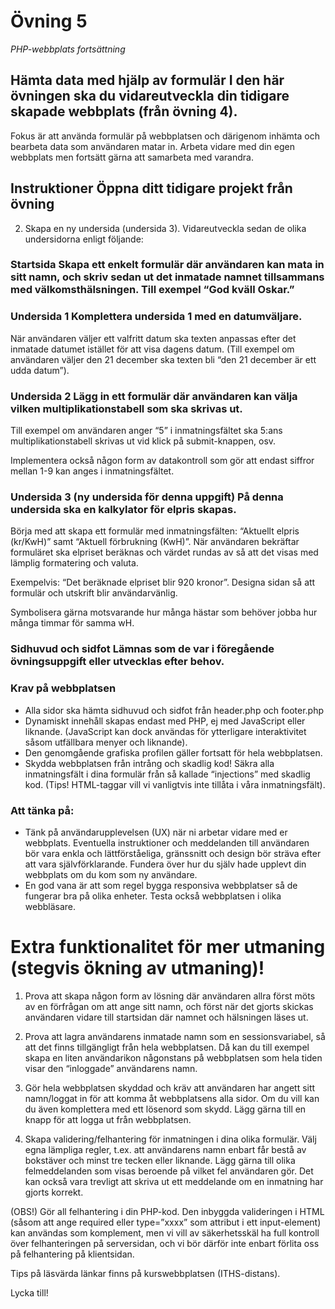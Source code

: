# Övning 5

_PHP-webbplats fortsättning_

## Hämta data med hjälp av formulär I den här övningen ska du vidareutveckla din tidigare skapade webbplats (från övning 4).

Fokus är att använda formulär på webbplatsen och därigenom inhämta och bearbeta data som användaren matar in. Arbeta vidare med din egen webbplats men fortsätt gärna att samarbeta med varandra.

## Instruktioner Öppna ditt tidigare projekt från övning

2. Skapa en ny undersida (undersida 3). Vidareutveckla sedan de olika undersidorna enligt följande:

### Startsida Skapa ett enkelt formulär där användaren kan mata in sitt namn, och skriv sedan ut det inmatade namnet tillsammans med välkomsthälsningen. Till exempel “God kväll Oskar.”

### Undersida 1 Komplettera undersida 1 med en datumväljare.
När användaren väljer ett valfritt datum ska texten anpassas efter det inmatade datumet istället för att visa dagens datum. (Till exempel om användaren väljer den 21 december ska texten bli “den 21 december är ett udda datum”).

### Undersida 2 Lägg in ett formulär där användaren kan välja vilken multiplikationstabell som ska skrivas ut.
Till exempel om användaren anger “5” i inmatningsfältet ska 5:ans multiplikationstabell skrivas ut vid klick på submit-knappen, osv.

Implementera också någon form av datakontroll som gör att endast siffror mellan 1-9 kan anges i inmatningsfältet.

### Undersida 3 (ny undersida för denna uppgift) På denna undersida ska en kalkylator för elpris skapas.
Börja med att skapa ett formulär med inmatningsfälten: “Aktuellt elpris (kr/KwH)” samt “Aktuell förbrukning (KwH)”. När användaren bekräftar formuläret ska elpriset beräknas och värdet rundas av så att det visas med lämplig formatering och valuta.

Exempelvis: “Det beräknade elpriset blir 920 kronor”. Designa sidan så att formulär och utskrift blir användarvänlig.

Symbolisera gärna motsvarande hur många hästar som behöver jobba hur många timmar för samma wH.

### Sidhuvud och sidfot Lämnas som de var i föregående övningsuppgift eller utvecklas efter behov.

### Krav på webbplatsen
- Alla sidor ska hämta sidhuvud och sidfot från header.php och footer.php
- Dynamiskt innehåll skapas endast med PHP, ej med JavaScript eller liknande. (JavaScript kan dock användas för ytterligare interaktivitet såsom utfällbara menyer och liknande).
- Den genomgående grafiska profilen gäller fortsatt för hela webbplatsen.
- Skydda webbplatsen från intrång och skadlig kod! Säkra alla inmatningsfält i dina formulär från så kallade “injections” med skadlig kod. (Tips! HTML-taggar vill vi vanligtvis inte tillåta i våra inmatningsfält).

### Att tänka på:
- Tänk på användarupplevelsen (UX) när ni arbetar vidare med er webbplats. Eventuella instruktioner och meddelanden till användaren bör vara enkla och lättförståeliga, gränssnitt och design bör sträva efter att vara självförklarande. Fundera över hur du själv hade upplevt din webbplats om du kom som ny användare.
- En god vana är att som regel bygga responsiva webbplatser så de fungerar bra på olika enheter. Testa också webbplatsen i olika webbläsare.

# Extra funktionalitet för mer utmaning (stegvis ökning av utmaning)!

1. Prova att skapa någon form av lösning där användaren allra först möts av en förfrågan om att ange sitt namn, och först när det gjorts skickas användaren vidare till startsidan där namnet och hälsningen läses ut.

2. Prova att lagra användarens inmatade namn som en sessionsvariabel, så att det finns tillgängligt från hela webbplatsen. Då kan du till exempel skapa en liten användarikon någonstans på webbplatsen som hela tiden visar den “inloggade” användarens namn.

3. Gör hela webbplatsen skyddad och kräv att användaren har angett sitt namn/loggat in för att komma åt webbplatsens alla sidor. Om du vill kan du även komplettera med ett lösenord som skydd. Lägg gärna till en knapp för att logga ut från webbplatsen.

4. Skapa validering/felhantering för inmatningen i dina olika formulär. Välj egna lämpliga regler, t.ex. att användarens namn enbart får bestå av bokstäver och minst tre tecken eller liknande. Lägg gärna till olika felmeddelanden som visas beroende på vilket fel användaren gör. Det kan också vara trevligt att skriva ut ett meddelande om en inmatning har gjorts korrekt.

(OBS!) Gör all felhantering i din PHP-kod. Den inbyggda valideringen i HTML (såsom att ange required eller type=”xxxx” som attribut i ett input-element) kan användas som komplement, men vi vill av säkerhetsskäl ha full kontroll över felhanteringen på serversidan, och vi bör därför inte enbart förlita oss på felhantering på klientsidan.

Tips på läsvärda länkar finns på kurswebbplatsen (ITHS-distans).

Lycka till!
